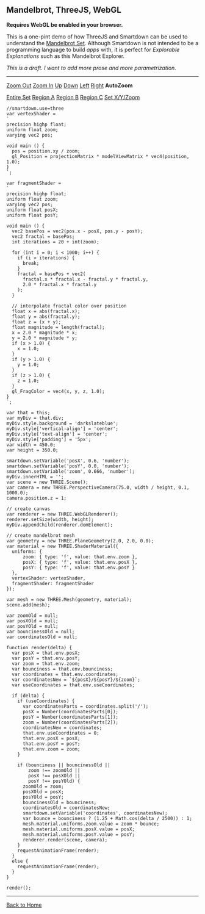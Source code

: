## Mandelbrot, ThreeJS, WebGL

**Requires WebGL be enabled in your browser.**

This is a one-pint demo of how ThreeJS and Smartdown can be used to understand the [Mandelbrot Set](https://en.wikipedia.org/wiki/Mandelbrot_set). Although Smartdown is not intended to be a programming language to build *apps* with, it is perfect for *Explorable Explanations* such as this Mandelbrot Explorer.

*This is a draft. I want to add more prose and more parametrization.*

---

[Zoom Out](:=zoom=zoom/2.0) [Zoom In](:=zoom=zoom*2.0) [Up](:=posY=posY+0.1/zoom) [Down](:=posY=posY-0.1/zoom) [Left](:=posX=posX-0.1/zoom) [Right](:=posX=posX+0.1/zoom) **AutoZoom** [](:Xbounciness)

[Entire Set](:=posX=0.6;posY=0.0;zoom=1) [Region A](:=posX=0.570;posY=0.630;zoom=25) [Region B](:=posX=0.190;posY=0.650;zoom=50) [Region C](:=posX=0.04292602539062498;posY=0.6965332031250012;zoom=2048)
[Set X/Y/Zoom](:=useCoordinates=1) [](:?coordinates)

```javascript/playable/autoplay
//smartdown.use=three
var vertexShader =
`
precision highp float;
uniform float zoom;
varying vec2 pos;

void main () {
  pos = position.xy / zoom;
  gl_Position = projectionMatrix * modelViewMatrix * vec4(position, 1.0);
}
`;

var fragmentShader =
`
precision highp float;
uniform float zoom;
varying vec2 pos;
uniform float posX;
uniform float posY;

void main () {
  vec2 basePos = vec2(pos.x - posX, pos.y - posY);
  vec2 fractal = basePos;
  int iterations = 20 + int(zoom);

  for (int i = 0; i < 1000; i++) {
    if (i > iterations) {
      break;
    }
    fractal = basePos + vec2(
      fractal.x * fractal.x - fractal.y * fractal.y,
      2.0 * fractal.x * fractal.y
    );
  }

  // interpolate fractal color over position
  float x = abs(fractal.x);
  float y = abs(fractal.y);
  float z = (x + y);
  float magnitude = length(fractal);
  x = 2.0 * magnitude * x;
  y = 2.0 * magnitude * y;
  if (x > 1.0) {
    x = 1.0;
  }
  if (y > 1.0) {
    y = 1.0;
  }
  if (z > 1.0) {
    z = 1.0;
  }
  gl_FragColor = vec4(x, y, z, 1.0);
}
`;

var that = this;
var myDiv = that.div;
myDiv.style.background = 'darkslateblue';
myDiv.style['vertical-align'] = 'center';
myDiv.style['text-align'] = 'center';
myDiv.style['padding'] = '5px';
var width = 450.0;
var height = 350.0;

smartdown.setVariable('posX', 0.6, 'number');
smartdown.setVariable('posY', 0.0, 'number');
smartdown.setVariable('zoom', 0.666, 'number');
myDiv.innerHTML = '';
var scene = new THREE.Scene();
var camera = new THREE.PerspectiveCamera(75.0, width / height, 0.1, 1000.0);
camera.position.z = 1;

// create canvas
var renderer = new THREE.WebGLRenderer();
renderer.setSize(width, height);
myDiv.appendChild(renderer.domElement);

// create mandelbrot mesh
var geometry = new THREE.PlaneGeometry(2.0, 2.0, 0.0);
var material = new THREE.ShaderMaterial({
  uniforms: {
      zoom: { type: 'f', value: that.env.zoom },
      posX: { type: 'f', value: that.env.posX },
      posY: { type: 'f', value: that.env.posY }
  },
  vertexShader: vertexShader,
  fragmentShader: fragmentShader
});

var mesh = new THREE.Mesh(geometry, material);
scene.add(mesh);

var zoomOld = null;
var posXOld = null;
var posYOld = null;
var bouncinessOld = null;
var coordinatesOld = null;

function render(delta) {
  var posX = that.env.posX;
  var posY = that.env.posY;
  var zoom = that.env.zoom;
  var bounciness = that.env.bounciness;
  var coordinates = that.env.coordinates;
  var coordinatesNew = `${posX}/${posY}/${zoom}`;
  var useCoordinates = that.env.useCoordinates;

  if (delta) {
    if (useCoordinates) {
      var coordinatesParts = coordinates.split('/');
      posX = Number(coordinatesParts[0]);
      posY = Number(coordinatesParts[1]);
      zoom = Number(coordinatesParts[2]);
      coordinatesNew = coordinates;
      that.env.useCoordinates = 0;
      that.env.posX = posX;
      that.env.posY = posY;
      that.env.zoom = zoom;
    }

    if (bounciness || bouncinessOld ||
        zoom !== zoomOld ||
        posX !== posXOld ||
        posY !== posYOld) {
      zoomOld = zoom;
      posXOld = posX;
      posYOld = posY;
      bouncinessOld = bounciness;
      coordinatesOld = coordinatesNew;
      smartdown.setVariable('coordinates', coordinatesNew);
      var bounce = bounciness ? (1.25 + Math.cos(delta / 2500)) : 1;
      mesh.material.uniforms.zoom.value = zoom * bounce;
      mesh.material.uniforms.posX.value = posX;
      mesh.material.uniforms.posY.value = posY;
      renderer.render(scene, camera);
    }
    requestAnimationFrame(render);
  }
  else {
    requestAnimationFrame(render);
  }
}

render();
```

---

[Back to Home](:@Home)

